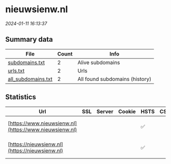 # nieuwsienw.nl
*2024-01-11 16:13:37*
## Summary data
| File       | Count | Info |
|------------|-------|------|
|[subdomains.txt](/data/nieuwsienw.nl/subdomains.txt)|2|Alive subdomains|
|[urls.txt](/data/nieuwsienw.nl/urls.txt)|2|Urls|
|[all_subdomains.txt](/data/nieuwsienw.nl/all_subdomains.txt)|2|All found subdomains (history)|
## Statistics
| Url | SSL | Server | Cookie | HSTS | CSP | XFO | XXP | RP | Tech |Title |
|------------|-------|------|------|------|------|------|------|------|------|------|
|[https://www.nieuwsienw.nl](https://www.nieuwsienw.nl)| || |:white_check_mark: | |:white_check_mark: |:white_check_mark: |:white_check_mark: |HSTS Microsoft A...|Object moved|
|[https://nieuwsienw.nl](https://nieuwsienw.nl)| || |:white_check_mark: | |:white_check_mark: |:white_check_mark: |:white_check_mark: |HSTS Microsoft A...|Object moved|